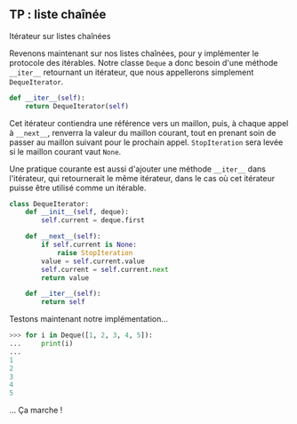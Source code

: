 ## TP : liste chaînée

Itérateur sur listes chaînées

Revenons maintenant sur nos listes chaînées, pour y implémenter le protocole des itérables.
Notre classe `Deque` a donc besoin d'une méthode `__iter__` retournant un itérateur, que nous appellerons simplement `DequeIterator`.

```python
def __iter__(self):
    return DequeIterator(self)
```

Cet itérateur contiendra une référence vers un maillon, puis, à chaque appel à `__next__`, renverra la valeur du maillon courant, tout en prenant soin de passer au maillon suivant pour le prochain appel. `StopIteration` sera levée si le maillon courant vaut `None`.

Une pratique courante est aussi d'ajouter une méthode `__iter__` dans l'itérateur, qui retournerait le même itérateur, dans le cas où cet itérateur puisse être utilisé comme un itérable.

```python
class DequeIterator:
    def __init__(self, deque):
        self.current = deque.first

    def __next__(self):
        if self.current is None:
            raise StopIteration
        value = self.current.value
        self.current = self.current.next
        return value

    def __iter__(self):
        return self
```

Testons maintenant notre implémentation…

```python
>>> for i in Deque([1, 2, 3, 4, 5]):
...     print(i)
...
1
2
3
4
5
```

… Ça marche !

